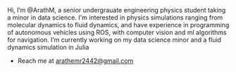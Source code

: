 Hi, I’m @ArathM, a senior undergrauate engineering physics student taking a minor in data science. 
I'm interested in physics simulations ranging from molecular dynamics to fluid dynamics, and have experience in programming of autonomous vehicles using ROS, with computer vision and ml algorithms for navigation.
I’m currently working on my data science minor and a fluid dynamics simulation in Julia
- Reach me at arathemr2442@gmail.com

